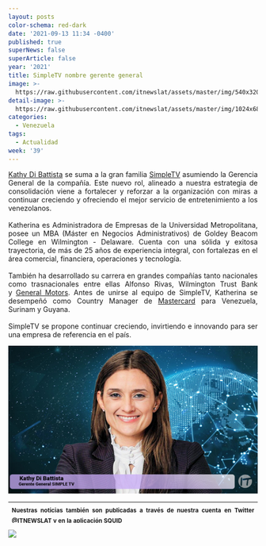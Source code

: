 ```yaml
---
layout: posts
color-schema: red-dark
date: '2021-09-13 11:34 -0400'
published: true
superNews: false
superArticle: false
year: '2021'
title: SimpleTV nombre gerente general
image: >-
  https://raw.githubusercontent.com/itnewslat/assets/master/img/540x320/Kathy-Di-Battista-p.jpg
detail-image: >-
  https://raw.githubusercontent.com/itnewslat/assets/master/img/1024x680/Kathy-Di-Battista-g.jpg
categories:
  - Venezuela
tags:
  - Actualidad
week: '39'
---
```

<p style="text-align: justify;"><a style="font-weight: var(--font-weight-bold); color: var(--color-action);" href="https://www.linkedin.com/in/ACoAABN0a80BveSity560aNTRpoXapNoGh-MWaY" data-attribute-index="0" data-entity-hovercard-id="urn:li:fs_miniProfile:ACoAABN0a80BveSity560aNTRpoXapNoGh-MWaY" data-entity-type="MINI_PROFILE">Kathy Di Battista</a><span style="color: rgba(0, 0, 0, 0.9);"> se suma a la gran familia </span><a style="font-weight: var(--font-weight-bold); color: var(--color-action);" href="https://www.linkedin.com/company/simpletvve/" data-attribute-index="2" data-entity-hovercard-id="urn:li:fs_miniCompany:69879227" data-entity-type="MINI_COMPANY">SimpleTV</a><span style="color: rgba(0, 0, 0, 0.9);"> asumiendo la Gerencia General de la compañía. Este nuevo rol, alineado a nuestra estrategia de consolidación viene a fortalecer y reforzar a la organización con miras a continuar creciendo y ofreciendo el mejor servicio de entretenimiento a los venezolanos.</span><br style="color: rgba(0, 0, 0, 0.9);" /><br style="color: rgba(0, 0, 0, 0.9);" /><span style="color: rgba(0, 0, 0, 0.9);">Katherina es Administradora de Empresas de la Universidad Metropolitana, posee un MBA (Máster en Negocios Administrativos) de Goldey Beacom College en Wilmington - Delaware. Cuenta con una sólida y exitosa trayectoria, de más de 25 años de experiencia integral, con fortalezas en el área comercial, financiera, operaciones y tecnología.</span><br style="color: rgba(0, 0, 0, 0.9);" /><br style="color: rgba(0, 0, 0, 0.9);" /><span style="color: rgba(0, 0, 0, 0.9);">También ha desarrollado su carrera en grandes compañías tanto nacionales como trasnacionales entre ellas Alfonso Rivas, Wilmington Trust Bank y </span><a style="font-weight: var(--font-weight-bold); color: var(--color-action);" href="https://www.linkedin.com/company/general-motors/" data-attribute-index="4" data-entity-hovercard-id="urn:li:fs_miniCompany:1472" data-entity-type="MINI_COMPANY">General Motors</a><span style="color: rgba(0, 0, 0, 0.9);">. Antes de unirse al equipo de SimpleTV, Katherina se desempeñó como Country Manager de </span><a style="font-weight: var(--font-weight-bold); color: var(--color-action);" href="https://www.linkedin.com/company/mastercard/" data-attribute-index="6" data-entity-hovercard-id="urn:li:fs_miniCompany:3015" data-entity-type="MINI_COMPANY">Mastercard</a><span style="color: rgba(0, 0, 0, 0.9);"> para Venezuela, Surinam y Guyana.</span><br style="color: rgba(0, 0, 0, 0.9);" /><br style="color: rgba(0, 0, 0, 0.9);" /><span style="color: rgba(0, 0, 0, 0.9);">SimpleTV se propone continuar creciendo, invirtiendo e innovando para ser una empresa de referencia en el país.</span></p>

![](https://raw.githubusercontent.com/itnewslat/assets/master/img/540x320/Kathy-Di-Battista-p.jpg)

<table style="height: 42px;" width="569">
<tbody>
<tr>
<td style="text-align: justify;"><sub><strong>Nuestras noticias también son publicadas a través de nuestra cuenta en Twitter <a href="https://twitter.com/itnewslat?lang=es">@ITNEWSLAT</a> y en la aplicación <a href="https://squidapp.co/en/">SQUID</a></strong></sub></td>
</tr>
</tbody>
</table>

<img src="https://tracker.metricool.com/c3po.jpg?hash=56f88a41e39ab42c063cc51676587a04"/>
